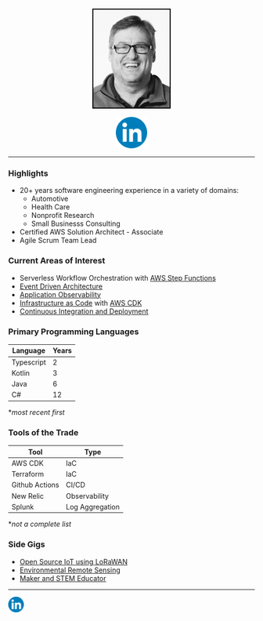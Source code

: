 
<p align="center">
<a href="https://www.linkedin.com/in/eric-hall-931747176"><img style="border:2px solid black;" class="image" src="/assets/headshot.png" alt="LinkedIn" height=200px ></a>
</p>

<p align="center">
<a href="https://www.linkedin.com/in/eric-hall-931747176"><img src="/assets/LinkedIn.svg" alt="LinkedIn" style="height:64px;"/></a>
</p>

---
### Highlights
* 20+ years software engineering experience in a variety of domains:
  * Automotive
  * Health Care
  * Nonprofit Research
  * Small Businesss Consulting 
* Certified AWS Solution Architect - Associate
* Agile Scrum Team Lead

### Current Areas of Interest
- Serverless Workflow Orchestration with [AWS Step Functions](https://aws.amazon.com/step-functions)
- [Event Driven Architecture](https://aws.amazon.com/event-driven-architecture/)
- [Application Observability](https://newrelic.com/observability-forecast/2022/state-of-observability)
- [Infrastructure as Code](https://docs.aws.amazon.com/whitepapers/latest/introduction-devops-aws/infrastructure-as-code.html) with [AWS CDK](https://aws.amazon.com/cdk/)
- [Continuous Integration and Deployment](https://docs.aws.amazon.com/pdfs/whitepapers/latest/practicing-continuous-integration-continuous-delivery/practicing-continuous-integration-continuous-delivery.pdf)

### Primary Programming Languages

| Language | Years |
| -------- | ----- |
| Typescript | 2 |
| Kotlin     | 3 |
| Java       | 6 |
| C#         | 12|

**most recent first*

### Tools of the Trade

| Tool | Type |
| ---- | ---- |
| AWS CDK        | IaC            |
| Terraform      | IaC            |
| Github Actions | CI/CD          |
| New Relic      | Observability  |
| Splunk         | Log Aggregation|

**not a complete list*
### Side Gigs
- [Open Source IoT using LoRaWAN](https://www.thethingsnetwork.org/)
- [Environmental Remote Sensing](https://www.envirodiy.org/about/)
- [Maker and STEM Educator](https://generatorvt.com/)

--- 
<a href="https://www.linkedin.com/in/eric-hall-931747176"><img src="/assets/LinkedIn.svg" alt="LinkedIn" style="height:32px;"/></a>